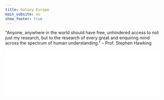 ```yaml
---
title: Galaxy Europe
main_subsite: eu
show_footer: true
---
```


<slot name="/bare/usegalaxy-eu/notices" />

<slot name="/bare/usegalaxy-eu/main/jumbotron" />

"Anyone, anywhere in the world should have free, unhindered access to not just my research, but to the research of every great and enquiring mind across the spectrum of human understanding." – Prof. Stephen Hawking

<iframe class="resize-y" src="/bare/eu/latest/" scrolling="no" style="width: 100%; border: none" title="Recent Galaxy Europe news and events">
</iframe>

<slot name="/bare/usegalaxy-eu/jobs" />

<!-- carousel content -->

<slot name="/eu/data-policy" />

<footer>
<slot name="/footers/eu" />
</footer>
